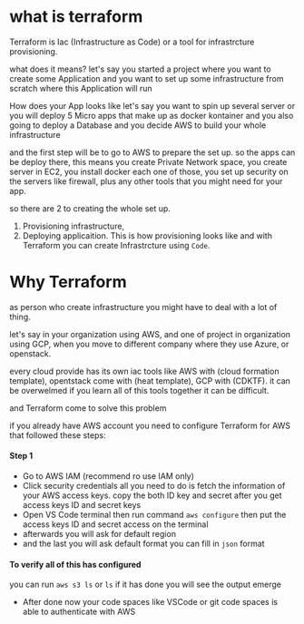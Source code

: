 # what is terraform
Terraform is Iac (Infrastructure as Code) or a tool for infrastrcture 
provisioning.

what does it means?
let's say you started a project where you want to create some Application and you want to set up some infrastructure from scratch where this 
Application will run 

How does your App looks like
let's say you want to spin up several server or you will deploy 5 Micro apps that make up as docker kontainer and you also going to deploy a Database and you decide AWS to build your whole infrastructure 

and the first step will be to go to AWS to prepare the set up. so the apps can be deploy there, this means you create Private Network space, you create server in EC2, you install docker each one of those, you set up security on the servers like firewall, plus any other tools that you might need for your app.

so there are 2 to creating the whole set up. 
1. Provisioning infrastructure, 
2. Deploying applicaition. 
This is how provisioning looks like and with Terraform you can create Infrastrcture using `Code`.

# Why Terraform 
as person who create infrastructure you might have to deal with a lot of thing. 

let's say in your organization using AWS, and one of project in organization using GCP, when you move to different company where they use Azure, or openstack.

every cloud provide has its own iac tools like AWS with (cloud formation template), opentstack come with (heat template), GCP with (CDKTF). it can be overwelmed if you learn all of this tools together it can be difficult. 

and Terraform come to solve this problem

if you already have AWS account you need to configure Terraform for AWS that 
followed these steps:
#### Step 1
- Go to AWS IAM (recommend ro use IAM only) 
- Click security credentials
all you need to do is fetch the information of your AWS access keys.
copy the both ID key and secret after you get access keys ID and secret keys 
- Open VS Code terminal then run command
``aws configure`` then  put the access keys ID and secret access on the terminal
- afterwards you will ask for default region 
- and the last you will ask default format you can fill in ``json`` format

#### To verify all of this has configured 
you can run ``aws s3 ls`` or ``ls`` if it has done you will see the output emerge
- After done now your code spaces like VSCode or git code spaces is able to authenticate with AWS

#### 